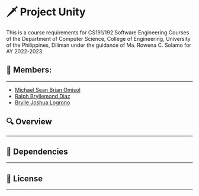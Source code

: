 # :dagger: Project Unity

This is a course requirements for CS191/192 Software Engineering Courses of the Department of Computer Science, College of Engineering, University of the Philippines, Diliman under the guidance of Ma. Rowena C. Solamo for AY 2022-2023.

## :busts_in_silhouette: Members:
---

- [Michael Sean Brian Omisol](https://github.com/FlamingHerb)
- [Ralph Bryllemond Diaz](https://github.com/Bourbon-Rye)
- [Brylle Joshua Logrono](https://github.com/d1w1rm4)

## :mag: Overview
---



## :wrench: Dependencies
---



## :scroll: License
---

